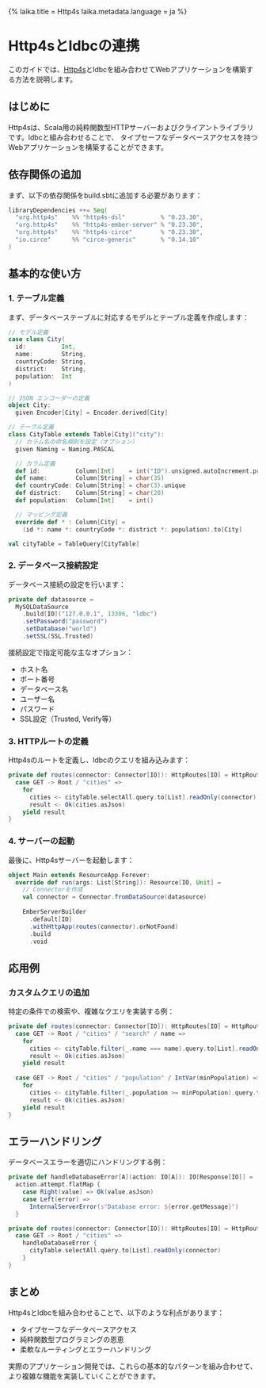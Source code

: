 {%
  laika.title = Http4s
  laika.metadata.language = ja
%}

# Http4sとldbcの連携

このガイドでは、[Http4s](https://http4s.org/)とldbcを組み合わせてWebアプリケーションを構築する方法を説明します。

## はじめに

Http4sは、Scala用の純粋関数型HTTPサーバーおよびクライアントライブラリです。ldbcと組み合わせることで、
タイプセーフなデータベースアクセスを持つWebアプリケーションを構築することができます。

## 依存関係の追加

まず、以下の依存関係をbuild.sbtに追加する必要があります：

```scala
libraryDependencies ++= Seq(
  "org.http4s"    %% "http4s-dsl"          % "0.23.30",
  "org.http4s"    %% "http4s-ember-server" % "0.23.30",
  "org.http4s"    %% "http4s-circe"        % "0.23.30",
  "io.circe"      %% "circe-generic"       % "0.14.10"
)
```

## 基本的な使い方

### 1. テーブル定義

まず、データベーステーブルに対応するモデルとテーブル定義を作成します：

```scala
// モデル定義
case class City(
  id:          Int,
  name:        String,
  countryCode: String,
  district:    String,
  population:  Int
)

// JSON エンコーダーの定義
object City:
  given Encoder[City] = Encoder.derived[City]

// テーブル定義
class CityTable extends Table[City]("city"):
  // カラム名の命名規則を設定（オプション）
  given Naming = Naming.PASCAL

  // カラム定義
  def id:          Column[Int]    = int("ID").unsigned.autoIncrement.primaryKey
  def name:        Column[String] = char(35)
  def countryCode: Column[String] = char(3).unique
  def district:    Column[String] = char(20)
  def population:  Column[Int]    = int()

  // マッピング定義
  override def * : Column[City] = 
    (id *: name *: countryCode *: district *: population).to[City]

val cityTable = TableQuery[CityTable]
```

### 2. データベース接続設定

データベース接続の設定を行います：

```scala
private def datasource =
  MySQLDataSource
    .build[IO]("127.0.0.1", 13306, "ldbc")
    .setPassword("password")
    .setDatabase("world")
    .setSSL(SSL.Trusted)
```

接続設定で指定可能な主なオプション：
- ホスト名
- ポート番号
- データベース名
- ユーザー名
- パスワード
- SSL設定（Trusted, Verify等）

### 3. HTTPルートの定義

Http4sのルートを定義し、ldbcのクエリを組み込みます：

```scala
private def routes(connector: Connector[IO]): HttpRoutes[IO] = HttpRoutes.of[IO] {
  case GET -> Root / "cities" =>
    for
      cities <- cityTable.selectAll.query.to[List].readOnly(connector)
      result <- Ok(cities.asJson)
    yield result
}
```

### 4. サーバーの起動

最後に、Http4sサーバーを起動します：

```scala
object Main extends ResourceApp.Forever:
  override def run(args: List[String]): Resource[IO, Unit] =
    // Connectorを作成
    val connector = Connector.fromDataSource(datasource)
    
    EmberServerBuilder
      .default[IO]
      .withHttpApp(routes(connector).orNotFound)
      .build
      .void
```

## 応用例

### カスタムクエリの追加

特定の条件での検索や、複雑なクエリを実装する例：

```scala
private def routes(connector: Connector[IO]): HttpRoutes[IO] = HttpRoutes.of[IO] {
  case GET -> Root / "cities" / "search" / name =>
    for
      cities <- cityTable.filter(_.name === name).query.to[List].readOnly(connector)
      result <- Ok(cities.asJson)
    yield result
      
  case GET -> Root / "cities" / "population" / IntVar(minPopulation) =>
    for
      cities <- cityTable.filter(_.population >= minPopulation).query.to[List].readOnly(connector)
      result <- Ok(cities.asJson)
    yield result
}
```

## エラーハンドリング

データベースエラーを適切にハンドリングする例：

```scala
private def handleDatabaseError[A](action: IO[A]): IO[Response[IO]] =
  action.attempt.flatMap {
    case Right(value) => Ok(value.asJson)
    case Left(error) => 
      InternalServerError(s"Database error: ${error.getMessage}")
  }

private def routes(connector: Connector[IO]): HttpRoutes[IO] = HttpRoutes.of[IO] {
  case GET -> Root / "cities" =>
    handleDatabaseError {
      cityTable.selectAll.query.to[List].readOnly(connector)
    }
}
```

## まとめ

Http4sとldbcを組み合わせることで、以下のような利点があります：
- タイプセーフなデータベースアクセス
- 純粋関数型プログラミングの恩恵
- 柔軟なルーティングとエラーハンドリング

実際のアプリケーション開発では、これらの基本的なパターンを組み合わせて、より複雑な機能を実装していくことができます。
